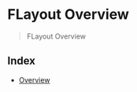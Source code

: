 # FLayout Overview
> FLayout Overview


## Index




- [Overview](https://flaport.gitlab.io/flayout//)



